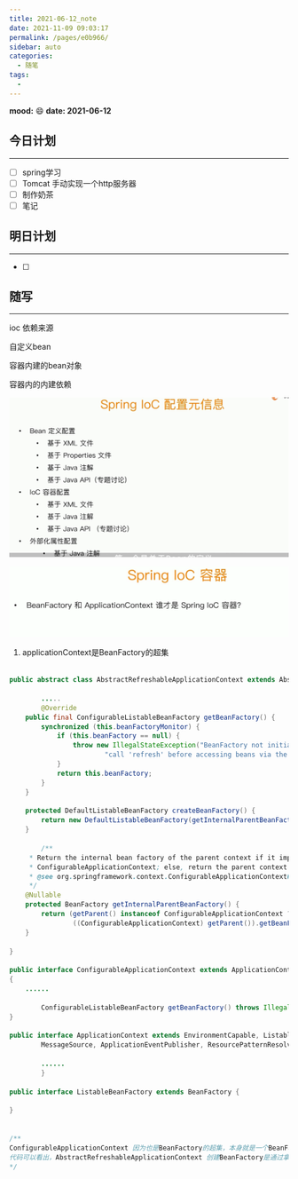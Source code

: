 ```yaml
---
title: 2021-06-12_note
date: 2021-11-09 09:03:17
permalink: /pages/e0b966/
sidebar: auto
categories:
  - 随笔
tags:
  - 
---
```

**mood:** :smile:  																		**date: 2021-06-12**  
## 今日计划  
------
- [ ]  spring学习
- [ ]  Tomcat 手动实现一个http服务器
- [ ]  制作奶茶
- [ ]  笔记
## 明日计划  
------
- [ ]  
## 随写 
------

ioc 依赖来源

自定义bean

容器内建的bean对象

容器内的内建依赖

![image-20210612095546275](2021-06-12_note.assets/image-20210612095546275.png)

![image-20210612095845352](2021-06-12_note.assets/image-20210612095845352.png)

1. applicationContext是BeanFactory的超集

```java

public abstract class AbstractRefreshableApplicationContext extends AbstractApplicationContext {

		.....
		@Override
	public final ConfigurableListableBeanFactory getBeanFactory() {
		synchronized (this.beanFactoryMonitor) {
			if (this.beanFactory == null) {
				throw new IllegalStateException("BeanFactory not initialized or already closed - " +
						"call 'refresh' before accessing beans via the ApplicationContext");
			}
			return this.beanFactory;
		}
	}
    
    protected DefaultListableBeanFactory createBeanFactory() {
		return new DefaultListableBeanFactory(getInternalParentBeanFactory());
	}
    
    	/**
	 * Return the internal bean factory of the parent context if it implements
	 * ConfigurableApplicationContext; else, return the parent context itself.
	 * @see org.springframework.context.ConfigurableApplicationContext#getBeanFactory
	 */
	@Nullable
	protected BeanFactory getInternalParentBeanFactory() {
		return (getParent() instanceof ConfigurableApplicationContext ?
				((ConfigurableApplicationContext) getParent()).getBeanFactory() : getParent());
	}
    
}

public interface ConfigurableApplicationContext extends ApplicationContext, Lifecycle, Closeable 
{
	......
        
        ConfigurableListableBeanFactory getBeanFactory() throws IllegalStateException;
}

public interface ApplicationContext extends EnvironmentCapable, ListableBeanFactory, HierarchicalBeanFactory,
		MessageSource, ApplicationEventPublisher, ResourcePatternResolver {
		
		......
		}

public interface ListableBeanFactory extends BeanFactory {
    
}


/**
ConfigurableApplicationContext 因为也是BeanFactory的超集，本身就是一个BeanFactory，但是spring是通过getBeanFactory*()来拿到BeanFactory
代码可以看出，AbstractRefreshableApplicationContext 创建BeanFactory是通过拿到父级的ApplicationContext，然后再getBeanFactory()拿到BeanFactory
*/
```

